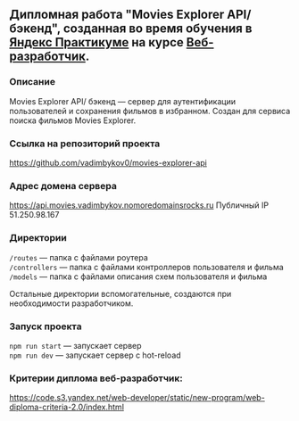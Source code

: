 ## Дипломная работа "Movies Explorer API/ бэкенд", созданная во время обучения в [Яндекс Практикуме](https://practicum.yandex.ru/) на курсе [Веб-разработчик](https://practicum.yandex.ru/web/). 

### Описание
Movies Explorer API/ бэкенд — сервер для аутентификации пользователей и сохранения фильмов в избранном. Создан для сервиса поиска фильмов Movies Explorer.

### Cсылка на репозиторий проекта
https://github.com/vadimbykov0/movies-explorer-api

### Адрес домена сервера
https://api.movies.vadimbykov.nomoredomainsrocks.ru
Публичный IP 51.250.98.167

### Директории
`/routes` — папка с файлами роутера  
`/controllers` — папка с файлами контроллеров пользователя и фильма   
`/models` — папка с файлами описания схем пользователя и фильма  
  
Остальные директории вспомогательные, создаются при необходимости разработчиком.

### Запуск проекта
`npm run start` — запускает сервер   
`npm run dev` — запускает сервер с hot-reload

### Критерии диплома веб-разработчик:
https://code.s3.yandex.net/web-developer/static/new-program/web-diploma-criteria-2.0/index.html
